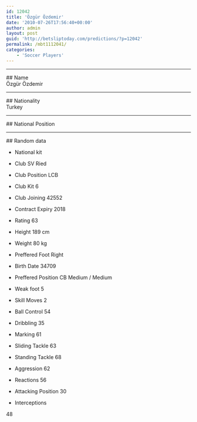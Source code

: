 ```yaml
---
id: 12042
title: 'Özgür Özdemir'
date: '2010-07-26T17:56:40+00:00'
author: admin
layout: post
guid: 'http://betsliptoday.com/predictions/?p=12042'
permalink: /mbt1112041/
categories:
    - 'Soccer Players'
---
```


- - - - - -

\## Name  
 Özgür Özdemir

- - - - - -

\## Nationality  
 Turkey

- - - - - -

\## National Position

- - - - - -

\## Random data

- National kit
- Club
 SV Ried

- Club Position
 LCB

- Club Kit
 6

- Club Joining
 42552

- Contract Expiry
 2018

- Rating
 63

- Height
 189 cm

- Weight
 80 kg

- Preffered Foot
 Right

- Birth Date
 34709

- Preffered Position
 CB Medium / Medium

- Weak foot
 5

- Skill Moves
 2

- Ball Control
 54

- Dribbling
 35

- Marking
 61

- Sliding Tackle
 63

- Standing Tackle
 68

- Aggression
 62

- Reactions
 56

- Attacking Position
 30

- Interceptions

 48